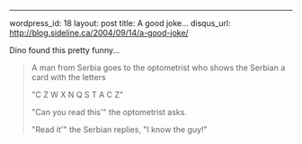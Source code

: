 --- 
wordpress_id: 18
layout: post
title: A good joke&#8230;
disqus_url: http://blog.sideline.ca/2004/09/14/a-good-joke/

Dino found this pretty funny...
> A man from Serbia goes to the optometrist who shows the Serbian a card with the letters 
>
> "C Z W X N Q S T A C Z" 
>
> "Can you read this'" the optometrist asks. 
>
> "Read it'" the Serbian replies, "I know the guy!"